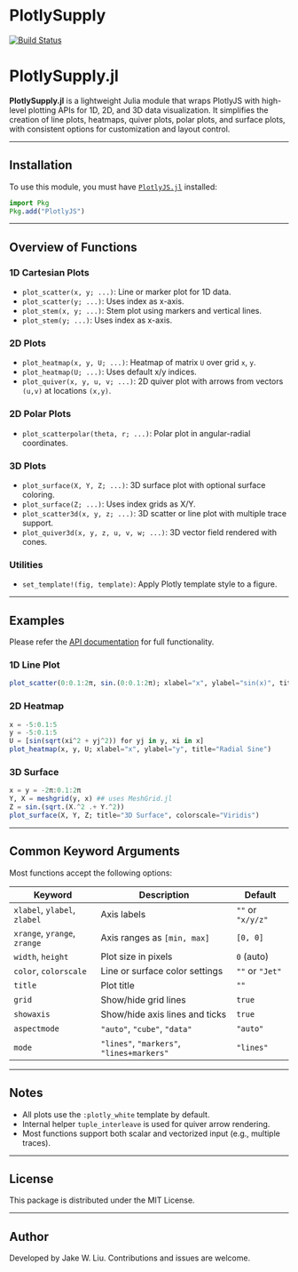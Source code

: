 # PlotlySupply

[![Build Status](https://github.com/jake-w-liu/PlotlySupply.jl/actions/workflows/CI.yml/badge.svg?branch=main)](https://github.com/jake-w-liu/PlotlySupply.jl/actions/workflows/CI.yml?query=branch%3Amain)


# PlotlySupply.jl

**PlotlySupply.jl** is a lightweight Julia module that wraps PlotlyJS with high-level plotting APIs for 1D, 2D, and 3D data visualization. It simplifies the creation of line plots, heatmaps, quiver plots, polar plots, and surface plots, with consistent options for customization and layout control.

---

## Installation

To use this module, you must have [`PlotlyJS.jl`](https://github.com/JuliaPlots/PlotlyJS.jl) installed:

```julia
import Pkg
Pkg.add("PlotlyJS")
```

---

## Overview of Functions

### 1D Cartesian Plots

- `plot_scatter(x, y; ...)`: Line or marker plot for 1D data.
- `plot_scatter(y; ...)`: Uses index as x-axis.
- `plot_stem(x, y; ...)`: Stem plot using markers and vertical lines.
- `plot_stem(y; ...)`: Uses index as x-axis.

### 2D Plots

- `plot_heatmap(x, y, U; ...)`: Heatmap of matrix `U` over grid `x`, `y`.
- `plot_heatmap(U; ...)`: Uses default x/y indices.
- `plot_quiver(x, y, u, v; ...)`: 2D quiver plot with arrows from vectors `(u,v)` at locations `(x,y)`.

### 2D Polar Plots

- `plot_scatterpolar(theta, r; ...)`: Polar plot in angular-radial coordinates.

### 3D Plots

- `plot_surface(X, Y, Z; ...)`: 3D surface plot with optional surface coloring.
- `plot_surface(Z; ...)`: Uses index grids as X/Y.
- `plot_scatter3d(x, y, z; ...)`: 3D scatter or line plot with multiple trace support.
- `plot_quiver3d(x, y, z, u, v, w; ...)`: 3D vector field rendered with cones.

### Utilities

- `set_template!(fig, template)`: Apply Plotly template style to a figure.

---

## Examples

Please refer the [API documentation](./doc/api.md) for full functionality.

### 1D Line Plot

```julia
plot_scatter(0:0.1:2π, sin.(0:0.1:2π); xlabel="x", ylabel="sin(x)", title="Sine Wave")
```

### 2D Heatmap

```julia
x = -5:0.1:5
y = -5:0.1:5
U = [sin(sqrt(xi^2 + yj^2)) for yj in y, xi in x]
plot_heatmap(x, y, U; xlabel="x", ylabel="y", title="Radial Sine")
```

### 3D Surface

```julia
x = y = -2π:0.1:2π
Y, X = meshgrid(y, x) ## uses MeshGrid.jl
Z = sin.(sqrt.(X.^2 .+ Y.^2))
plot_surface(X, Y, Z; title="3D Surface", colorscale="Viridis")
```

---

## Common Keyword Arguments

Most functions accept the following options:

| Keyword        | Description                                | Default         |
|----------------|--------------------------------------------|-----------------|
| `xlabel`, `ylabel`, `zlabel` | Axis labels               | `""` or `"x/y/z"` |
| `xrange`, `yrange`, `zrange` | Axis ranges as `[min, max]` | `[0, 0]`         |
| `width`, `height` | Plot size in pixels                     | `0` (auto)       |
| `color`, `colorscale` | Line or surface color settings    | `""` or `"Jet"`  |
| `title`         | Plot title                                | `""`             |
| `grid`          | Show/hide grid lines                      | `true`           |
| `showaxis`      | Show/hide axis lines and ticks            | `true`           |
| `aspectmode`    | `"auto"`, `"cube"`, `"data"`              | `"auto"`         |
| `mode`          | `"lines"`, `"markers"`, `"lines+markers"` | `"lines"`        |

---

## Notes

- All plots use the `:plotly_white` template by default.
- Internal helper `tuple_interleave` is used for quiver arrow rendering.
- Most functions support both scalar and vectorized input (e.g., multiple traces).

---

## License

This package is distributed under the MIT License.

---

## Author

Developed by Jake W. Liu. Contributions and issues are welcome.
